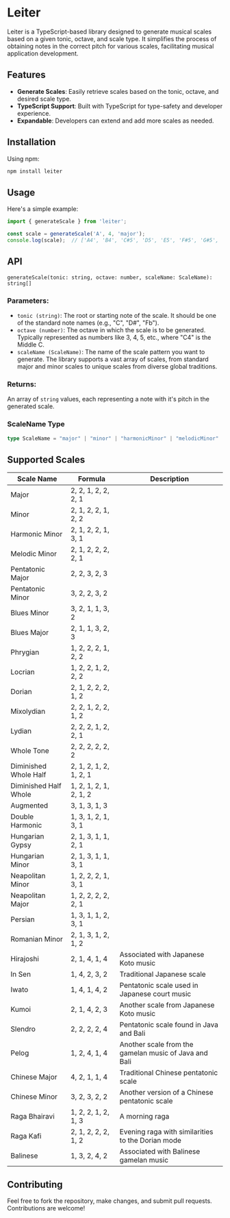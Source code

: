 # Leiter
Leiter is a TypeScript-based library designed to generate musical scales based on a given tonic, octave, and scale type. It simplifies the process of obtaining notes in the correct pitch for various scales, facilitating musical application development.

## Features

- **Generate Scales**: Easily retrieve scales based on the tonic, octave, and desired scale type.
- **TypeScript Support**: Built with TypeScript for type-safety and developer experience.
- **Expandable**: Developers can extend and add more scales as needed.

## Installation

Using npm:
```bash
npm install leiter
````

## Usage

Here's a simple example:

```typescript
import { generateScale } from 'leiter';

const scale = generateScale('A', 4, 'major');
console.log(scale);  // ['A4', 'B4', 'C#5', 'D5', 'E5', 'F#5', 'G#5', 'A5']
````

## API
`generateScale(tonic: string, octave: number, scaleName: ScaleName): string[]`

### Parameters:
- `tonic (string)`: The root or starting note of the scale. It should be one of the standard note names (e.g., "C", "D#", "Fb").
- `octave (number)`: The octave in which the scale is to be generated. Typically represented as numbers like 3, 4, 5, etc., where "C4" is the Middle C.
- `scaleName (ScaleName)`: The name of the scale pattern you want to generate. The library supports a vast array of scales, from standard major and minor scales to unique scales from diverse global traditions.

### Returns:
An array of `string` values, each representing a note with it's pitch in the generated scale.

### ScaleName Type
```typescript
type ScaleName = "major" | "minor" | "harmonicMinor" | "melodicMinor" | "pentatonicMajor" | "pentatonicMinor" | "bluesMinor" | "bluesMajor" | "phrygian" | "locrian" | "dorian" | "mixolydian" | "lydian" | "wholeTone" | "diminishedWholeHalf" | "diminishedHalfWhole" | "augmented" | "doubleHarmonic" | "hungarianGypsy" | "hungarianMinor" | "neapolitanMinor" | "neapolitanMajor" | "persian" | "romanianMinor" | "hirajoshi" | "inSen" | "iwato" | "kumoi" | "slendro" | "pelog" | "chineseMajor" | "chineseMinor" | "ragaBhairavi" | "ragaKafi" | "balinese";
```

## Supported Scales

| Scale Name           | Formula                                     | Description                            |
|----------------------|---------------------------------------------|----------------------------------|
| Major                | 2, 2, 1, 2, 2, 2, 1                         |                                  |
| Minor                | 2, 1, 2, 2, 1, 2, 2                         |                                  |
| Harmonic Minor       | 2, 1, 2, 2, 1, 3, 1                         |                                  |
| Melodic Minor        | 2, 1, 2, 2, 2, 2, 1                         |                                  |
| Pentatonic Major     | 2, 2, 3, 2, 3                               |                                  |
| Pentatonic Minor     | 3, 2, 2, 3, 2                               |                                  |
| Blues Minor          | 3, 2, 1, 1, 3, 2                            |                                  |
| Blues Major          | 2, 1, 1, 3, 2, 3                            |                                  |
| Phrygian             | 1, 2, 2, 2, 1, 2, 2                         |                                  |
| Locrian              | 1, 2, 2, 1, 2, 2, 2                         |                                  |
| Dorian               | 2, 1, 2, 2, 2, 1, 2                         |                                  |
| Mixolydian           | 2, 2, 1, 2, 2, 1, 2                         |                                  |
| Lydian               | 2, 2, 2, 1, 2, 2, 1                         |                                  |
| Whole Tone           | 2, 2, 2, 2, 2, 2                            |                                  |
| Diminished Whole Half| 2, 1, 2, 1, 2, 1, 2, 1                      |                                  |
| Diminished Half Whole| 1, 2, 1, 2, 1, 2, 1, 2                      |                                  |
| Augmented            | 3, 1, 3, 1, 3                               |                                  |
| Double Harmonic      | 1, 3, 1, 2, 1, 3, 1                         |                                  |
| Hungarian Gypsy      | 2, 1, 3, 1, 1, 2, 1                         |                                  |
| Hungarian Minor      | 2, 1, 3, 1, 1, 3, 1                         |                                  |
| Neapolitan Minor     | 1, 2, 2, 2, 1, 3, 1                         |                                  |
| Neapolitan Major     | 1, 2, 2, 2, 2, 2, 1                         |                                  |
| Persian              | 1, 3, 1, 1, 2, 3, 1                         |                                  |
| Romanian Minor       | 2, 1, 3, 1, 2, 1, 2                         |                                  |
| Hirajoshi            | 2, 1, 4, 1, 4                               | Associated with Japanese Koto music |
| In Sen               | 1, 4, 2, 3, 2                               | Traditional Japanese scale      |
| Iwato                | 1, 4, 1, 4, 2                               | Pentatonic scale used in Japanese court music |
| Kumoi                | 2, 1, 4, 2, 3                               | Another scale from Japanese Koto music |
| Slendro              | 2, 2, 2, 2, 4                               | Pentatonic scale found in Java and Bali |
| Pelog                | 1, 2, 4, 1, 4                               | Another scale from the gamelan music of Java and Bali |
| Chinese Major        | 4, 2, 1, 1, 4                               | Traditional Chinese pentatonic scale |
| Chinese Minor        | 3, 2, 3, 2, 2                               | Another version of a Chinese pentatonic scale |
| Raga Bhairavi        | 1, 2, 2, 1, 2, 1, 3                         | A morning raga                   |
| Raga Kafi            | 2, 1, 2, 2, 2, 1, 2                         | Evening raga with similarities to the Dorian mode |
| Balinese             | 1, 3, 2, 4, 2                               | Associated with Balinese gamelan music |


## Contributing

Feel free to fork the repository, make changes, and submit pull requests. Contributions are welcome!
